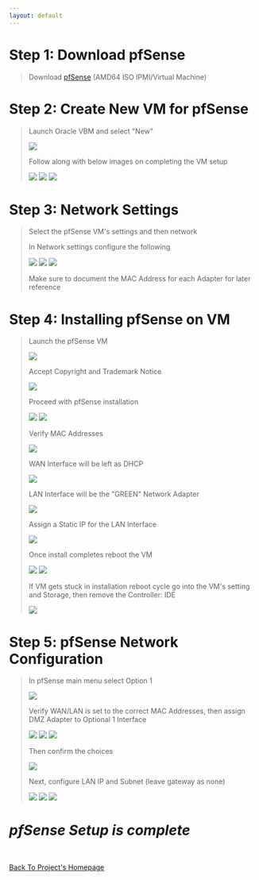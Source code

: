 ```yaml
---
layout: default
---
```


# Step 1: Download pfSense

> Download [pfSense](https://www.pfsense.org/download/) (AMD64 ISO IPMI/Virtual Machine)

# Step 2: Create New VM for pfSense

> Launch Oracle VBM and select "New"
> 
> <img src="assets/pfSense/Creating New VM.png">
>
> Follow along with below images on completing the VM setup
>
> <img src="assets/pfSense/pfSense Config 1.png">
>
> <img src="assets/pfSense/pfSense Config 2.png">
>
> <img src="assets/pfSense/pfSense Config 3.png">

# Step 3: Network Settings

> Select the pfSense VM's settings and then network
>
> In Network settings configure the following
>
> <img src="assets/pfSense/pfSense Network 2.png">
>
> <img src="assets/pfSense/pfSense Network 3.png">
>
> <img src="assets/pfSense/pfSense Network 4.png">
>
> Make sure to document the MAC Address for each Adapter for later reference

# Step 4: Installing pfSense on VM

> Launch the pfSense VM
>
> <img src="assets/pfSense/Launching pfSense.png">
>
> Accept Copyright and Trademark Notice
>
> <img src="assets/pfSense/Install pfSense 1.png">
> 
> Proceed with pfSense installation
>
> <img src="assets/pfSense/Install pfSense 2.png">
>
> <img src="assets/pfSense/Install pfSense 3.png">
> 
> Verify MAC Addresses
>
> <img src="assets/pfSense/Install pfSense 4.png">
> 
> WAN Interface will be left as DHCP
>
> <img src="assets/pfSense/Install pfSense 5.png">
> 
> LAN Interface will be the "GREEN" Network Adapter
>
> <img src="assets/pfSense/Install pfSense 8.png">
> 
> Assign a Static IP for the LAN Interface
>
> <img src="assets/pfSense/Install pfSense 9.png">
> 
> Once install completes reboot the VM
>
> <img src="assets/pfSense/Install pfSense 6.png">
>
> <img src="assets/pfSense/Install pfSense 7.png">
>
> If VM gets stuck in installation reboot cycle go into the VM's setting and Storage, then remove the Controller: IDE
>
> <img src="assets/pfSense/Picture1.png">

# Step 5: pfSense Network Configuration

> In pfSense main menu select Option 1
>
> <img src="assets/pfSense/Screenshot 2024-12-24 103323 (option 1).png">
>
> Verify WAN/LAN is set to the correct MAC Addresses, then assign DMZ Adapter to Optional 1 Interface
>
> <img src="assets/pfSense/Screenshot 2024-12-24 104518.png">
>
> <img src="assets/pfSense/Screenshot 2024-12-24 104639.png">
>
> <img src="assets/pfSense/Screenshot 2024-12-24 104730.png">
>
> Then confirm the choices
>
> <img src="assets/pfSense/Screenshot 2024-12-24 104916.png">
>
> Next, configure LAN IP and Subnet (leave gateway as none)
>
> <img src="assets/pfSense/Screenshot 2024-12-24 105242.png">
>
> <img src="assets/pfSense/Screenshot 2024-12-24 105331.png">
>
> <img src="assets/pfSense/Screenshot 2024-12-24 105454.png">

# _pfSense Setup is complete_

<br>

[Back To Project's Homepage](https://brismit25.github.io/Home-SOC-Lab-Setup/)
